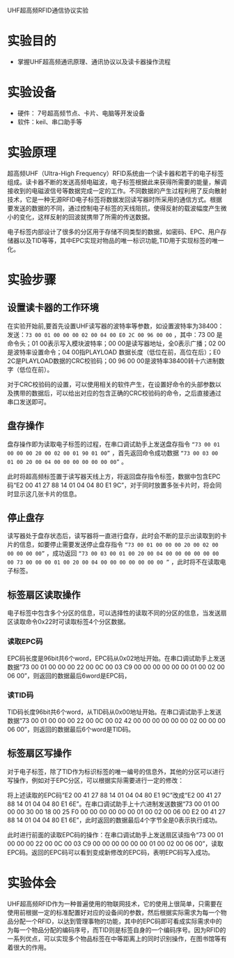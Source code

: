 UHF超高频RFID通信协议实验

# 实验目的

+ 掌握UHF超高频通讯原理、通讯协议以及读卡器操作流程

# 实验设备

+ 硬件： 7号超高频节点、卡片、电脑等开发设备
+ 软件：keil、串口助手等

# 实验原理 

超高频UHF（Ultra-High Frequency）RFID系统由一个读卡器和若干的电子标签组成。读卡器不断的发送高频电磁波，电子标签根据此来获得所需要的能量，解调接收到的电磁波信号等数据完成一定的工作。不同数据的产生过程利用了反向散射技术，它是一种无源RFID电子标签将数据发回读写器时所采用的通信方式。根据要发送的数据的不同，通过控制电子标签的天线阻抗，使得反射的载波幅度产生微小的变化，这样反射的回波就携带了所需的传送数据。

电子标签内部设计了很多的分区用于存储不同类型的数据，如密码、EPC、用户存储器以及TID等等，其中EPC实现对物品的唯一标识功能,TID用于实现标签的唯一化。

# 实验步骤

## 设置读卡器的工作环境

在实验开始前,要首先设置UHF读写器的波特率等参数，如设置波特率为38400：发送：``73 00 01 00 00 00 02 00 04 00 E0 2C 00 96 00 00`` ，其中：73 00 是命令头；01 00表示写入模块波特率；00 00是读写器地址，全0表示广播；02 00是波特率设置命令；04 00指PLAYLOAD 数据长度（低位在前，高位在后）；E0 2C是PLAYLOAD数据的CRC校验码；00 96 00 00是波特率38400转十六进制数字（低位在前）。

对于CRC校验码的设置，可以使用相关的软件产生，在设置好命令的头部参数以及携带的数据后，可以给出对应的包含正确的CRC校验码的命令，之后直接通过串口发送即可。

## 盘存操作

盘存操作即为读取电子标签的过程，在串口调试助手上发送盘存指令 ``“73 00 01 00 00 00 20 00 02 00 01 90 01 00”`` ，首先返回命令成功数据 ``“73 00 03 00 01 00 20 00 04 00 00 00 00 00 00 00”`` 。

此时将超高频标签置于读写器天线上方，将返回盘存指令标签，数据中包含EPC码“E2 00 41 27 88 14 01 04 04 80 E1 9C”，对于同时放置多张卡片时，将会同时显示这几张卡片的信息。

## 停止盘存

读写器处于盘存状态后，读写器将一直进行盘存，此时会不断的显示出读取到的卡片的信息，如要停止需要发送停止盘存指令 ``“73 00 01 00 00 00 20 00 02 00 00 00 00 00”`` ，成功返回 ``“73 00 03 00 01 00 20 00 04 00 00 00 00 00 00 00 73 00 00 00 01 00 20 00 04 00 00 00 00 00 00 00 ”`` ，此时将不在读取电子标签。


## 标签扇区读取操作 

电子标签中包含多个分区的信息，可以选择性的读取不同的分区的信息，当发送扇区读取命令0x22时可读取标签4个分区数据。

### 读取EPC码

EPC码长度是96bit共6个word，EPC码从0x02地址开始。在串口调试助手上发送数据“73 00 01 00 00 00 22 00 0C 00 03 C9 00 00 00 00 00 00 01 00 02 00 06 00”，则返回的数据最后6word是EPC码，

### 读TID码

TID码长度96bit共6个word，从TID码从0x00地址开始。在串口调试助手上发送数据“73 00 01 00 00 00 22 00 0C 00 02 42 00 00 00 00 00 00 02 00 00 00 06 00”，则返回的数据最后6个word是TID码。

## 标签扇区写操作

对于电子标签，除了TID作为标识标签的唯一编号的信息外，其他的分区可以进行写操作，例如对于EPC分区，可以根据实际需要进行一定的修改：

将上述读取的EPC码“E2 00 41 27 88 14 01 04 04 80 E1 9C”改成“E2 00 41 27 88 14 01 04 04 80 E1 6E”。在串口调试助手上十六进制发送数据“73 00 01 00 00 00 30 00 18 00 25 F0 00 00 00 00 00 00 01 00 02 00 06 00 E2 00 41 27 88 14 01 04 04 80 E1 6E”，此时返回的数据最后4个字节全是0表示执行成功。

此时进行前面的读取EPC码的操作：在串口调试助手上发送扇区读指令“73 00 01 00 00 00 22 00 0C 00 03 C9 00 00 00 00 00 00 01 00 02 00 06 00”，读取EPC码。返回的EPC码可以看到变成新修改的EPC码，表明EPC码写入成功。


# 实验体会

UHF超高频RFID作为一种普遍使用的物联网技术，它的使用上很简单，只需要在使用前根据一定的标准配置好对应的设备间的参数，然后根据实际需求为每一个物品分配一个RFID，以达到管理事物的功能，其中的EPC码即可看成实际需求中的为每一个物品分配的编码序号，而TID则是标签自身的一个编码序号。因为RFID的一系列优点，可以实现多个物品标签在中等距离上的同时识别操作，在图书馆等有着很大的作用。